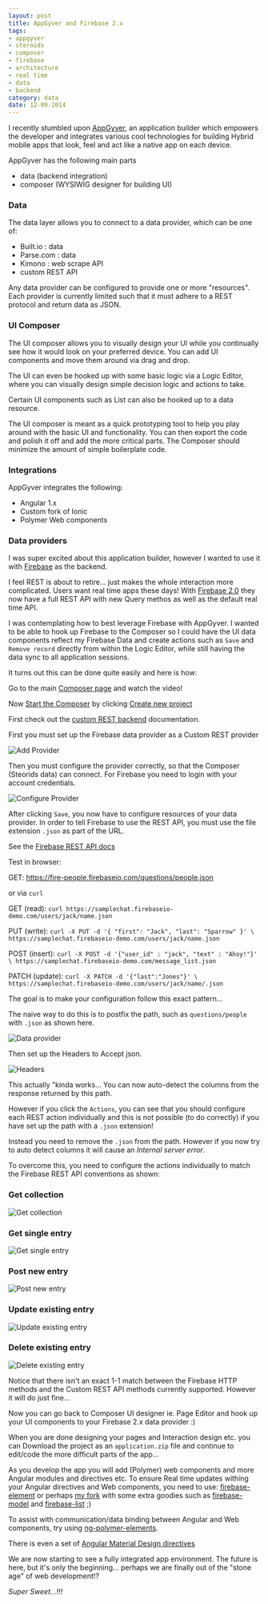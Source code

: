 ```yaml
---
layout: post
title: AppGyver and Firebase 2.x
tags:
- appgyver
- steroids
- composer
- firebase
- architecture
- real time
- data
- backend
category: data
date: 12-09-2014
---
```


I recently stumbled upon [AppGyver](http://www.appgyver.com/), an application builder which empowers the developer and integrates various cool technologies for building Hybrid mobile apps that look, feel and act like a native app on each device.

AppGyver has the following main parts
- data (backend integration)
- composer (WYSIWIG designer for building UI)

<!--more-->

### Data

The data layer allows you to connect to a data provider, which can be one of:
- Built.io : data
- Parse.com : data
- Kimono : web scrape API
- custom REST API

Any data provider can be configured to provide one or more "resources".
Each provider is currently limited such that it must adhere to a REST protocol and return data as JSON.

### UI Composer

The UI composer allows you to visually design your UI while you continually see how it would look on your preferred device. You can add UI components and move them around via drag and drop.

The UI can even be hooked up with some basic logic via a Logic Editor, where you can visually design simple decision logic and actions to take.

Certain UI components such as List can also be hooked up to a data resource.

The UI composer is meant as a quick prototyping tool to help you play around with the basic UI and functionality. You can then export the code and polish it off and add the more critical parts.
The Composer should minimize the amount of simple boilerplate code.

### Integrations

AppGyver integrates the following:

- Angular 1.x
- Custom fork of Ionic
- Polymer Web components


### Data providers

I was super excited about this application builder, however I wanted to use it with [Firebase](https://www.firebase.com) as the backend.

I feel REST is about to retire... just makes the whole interaction more complicated. Users want real time apps these days! With [Firebase 2.0](https://www.firebase.com/blog/2014-11-04-firebase-realtime-queries.html) they now have a full REST API with new Query methos as well as the default real time API.

I was contemplating how to best leverage Firebase with AppGyver. I wanted to be able to hook up Firebase to the Composer so I could have the UI data components reflect my Firebase Data and create actions such as `Save` and `Remove record` directly from within the Logic Editor, while still having the data sync to all application sessions.

It turns out this can be done quite easily and here is how:

Go to the main [Composer page](http://www.appgyver.com/composer) and watch the video!

Now [Start the Composer](https://composer.appgyver.com/) by clicking [Create new project](https://composer.appgyver.com/projects/new)

First check out the [custom REST backend](http://docs.appgyver.com/supersonic/guides/data/other-data-providers/#custom-rest-backend) documentation.

First you must set up the Firebase data provider as a Custom REST provider

![Add Provider](/img/posts/add-provider.png "Add Provider")

Then you must configure the provider correctly, so that the Composer (Steorids data) can connect.
For Firebase you need to login with your account credentials.

![Configure Provider](/img/posts/custom-rest-provider.png "Configure Provider")

After clicking `Save`, you now have to configure resources of your data provider.
In order to tell Firebase to use the REST API, you must use the file extension `.json` as part of the URL.

See the [Firebase REST API docs](https://www.firebase.com/docs/rest/api/)

Test in browser:

GET: https://fire-people.firebaseio.com/questions/people.json

or via `curl`

GET (read): `curl https://samplechat.firebaseio-demo.com/users/jack/name.json`

PUT (write): `curl -X PUT -d '{ "first": "Jack", "last": "Sparrow" }' \
https://samplechat.firebaseio-demo.com/users/jack/name.json`

POST (insert): `curl -X POST -d '{"user_id" : "jack", "text" : "Ahoy!"}' \
https://samplechat.firebaseio-demo.com/message_list.json`

PATCH (update): `curl -X PATCH -d '{"last":"Jones"}' \
https://samplechat.firebaseio-demo.com/users/jack/name/.json`

The goal is to make your configuration follow this exact pattern...

The naive way to do this is to postfix the path, such as `questions/people` with `.json` as shown here.

![Data provider](/img/posts/naive-resource.png "Data provider config")

Then set up the Headers to Accept json.

![Headers](/img/posts/headers.png "Headers")

This actually "kinda works... You can now auto-detect the columns from the response returned by this path.

However if you click the `Actions`, you can see that you should configure each REST action individually and this is not possible (to do correctly) if you have set up the path with a `.json` extension!

Instead you need to remove the `.json` from the path. However if you now try to auto detect columns it will cause an *Internal server error*.

To overcome this, you need to configure the actions individually to match the Firebase REST API conventions as shown:

### Get collection

![Get collection](/img/posts/get-collection.png "Get collection")

### Get single entry

![Get single entry](/img/posts/get-single.png "Get single entry")

### Post new entry

![Post new entry](/img/posts/post-resource.png "Post new entry")

### Update existing entry

![Update existing entry](/img/posts/put-resource.png "Update existing entry")

### Delete existing entry

![Delete existing entry](/img/posts/delete-resource.png "Delete existing entry")

Notice that there isn't an exact 1-1 match between the Firebase HTTP methods and the Custom REST API methods currently supported. However it will do just fine...

Now you can go back to Composer UI designer ie. Page Editor and hook up your UI components to your Firebase 2.x data provider :)

When you are done designing your pages and Interaction design etc. you can Download the project as an `application.zip` file and continue to edit/code the more difficult parts of the app...

As you develop the app you will add (Polymer) web components and more Angular modules and directives etc. To ensure Real time updates withing your Angular directives and Web components, you need to use: [firebase-element](https://github.com/Polymer/firebase-element) or perhaps [my fork](https://github.com/kristianmandrup/firebase-element) with some extra goodies such as [firebase-model](https://github.com/kristianmandrup/firebase-element/blob/master/firebase-model.html) and [firebase-list](https://github.com/kristianmandrup/firebase-element/blob/master/firebase-list.html) ;)

To assist with communication/data binding between Angular and Web components, try using [ng-polymer-elements](https://github.com/GabiAxel/ng-polymer-elements).

There is even a set of [Angular Material Design directives](https://material.angularjs.org/#/)

We are now starting to see a fully integrated app environment. The future is here, but it's only the beginning... perhaps we are finally out of the "stone age" of web development!?

*Super Sweet...!!!*
